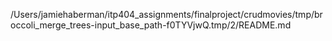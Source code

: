 /Users/jamiehaberman/itp404_assignments/finalproject/crudmovies/tmp/broccoli_merge_trees-input_base_path-f0TYVjwQ.tmp/2/README.md